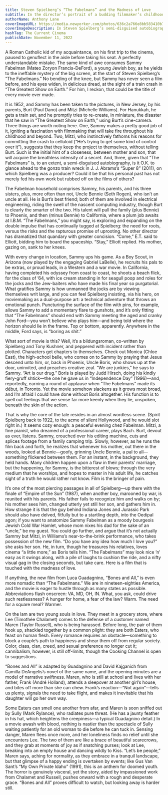 ```yaml
---
title: Steven Spielberg’s “The Fabelmans” and the Madness of Love
subtitle: In the director’s portrait of a budding filmmaker’s childhood, movies are revealed to be a dual-purpose art -- a technical adventure that throws an emotional punch.
authorName: Anthony Lane
coverImageURL: https://media.newyorker.com/photos/636c2a766e8bb583410b74e3/master/w_2240,c_limit/221121_r41381.jpg
coverImageDescription: In Steven Spielberg’s semi-disguised autobiography, the protagonist worships film.
hashTag: The Current Cinema
publishDate: November 11, 2022
---
```


A Roman Catholic kid of my acquaintance, on his first trip to the cinema, paused to genuflect in the aisle before taking his seat. A perfectly understandable mistake. The same kind of awe consumes Sammy Fabelman (Mateo Zoryon Francis-DeFord), a young Jewish boy, as he yields to the ineffable mystery of the big screen, at the start of Steven Spielberg’s “The Fabelmans.” No bending of the knee, but Sammy has never seen a film before, and his eyes widen, in delicious dread, at the sight of a train crash in “The Greatest Show on Earth.” For him, I reckon, that could be the title of every movie ever made.

It is 1952, and Sammy has been taken to the pictures, in New Jersey, by his parents, Burt (Paul Dano) and Mitzi (Michelle Williams). For Hanukkah, he gets a train set, and he promptly tries to re-create, in miniature, the disaster that he saw in “The Greatest Show on Earth,” using Burt’s cine-camera. Three things are worth noting here. One, Sammy makes a pretty good job of it, igniting a fascination with filmmaking that will take fire throughout his childhood and beyond. Two, Mitzi, who instinctively fathoms his reasons for committing the crash to celluloid (“He’s trying to get some kind of control over it”), suggests that they keep the project to themselves, without telling Burt. Such is the initial hint of a closeness, between mother and son, that will acquire the breathless intensity of a secret. And, three, given that “The Fabelmans” is, to an extent, a semi-disguised autobiography, is it O.K. to glance ahead to the gonzo train wreck in J. J. Abrams’s “Super 8” (2011), on which Spielberg was a producer? Could it be that his personal past has not merely fed his own work but rubbed off on the films of others?

The Fabelman household comprises Sammy, his parents, and his three sisters, plus, more often than not, Uncle Bennie (Seth Rogen), who isn’t an uncle at all. He is Burt’s best friend; both of them are involved in electrical engineering, riding the swell of the nascent computing industry, though Burt is clearly the smarter of the two. His talent will pull the family (plus Bennie) to Phoenix, and then (minus Bennie) to California, where a plum job awaits at I.B.M. “The Fabelmans,” you might say, is exploring and expanding on the double impulse that has continually tugged at Spielberg: the need for roots, versus the risks and the rapturous promise of uprooting. No other director has dramatized that quandary with greater concision. “Come,” E.T. said to Elliott, bidding him to board the spaceship. “Stay,” Elliott replied. His mother, gazing on, sank to her knees.

With every change in location, Sammy ups his game. As a Boy Scout, in Arizona (now played by the engaging Gabriel LaBelle), he recruits his pals to be extras, or proud leads, in a Western and a war movie. In California, having completed his odyssey from coast to coast, he shoots a beach flick, for the class of ’64, with ice cream standing in for seagull poop and roles for the jocks and the Jew-baiters who have made his final year so purgatorial. What gratifies Sammy is how unmanned the jocks are by viewing themselves writ large, and you can feel Spielberg insisting, via his hero, on moviemaking as a dual-purpose art: a technical adventure that throws an emotional punch. Puncturing the surface of the film with pins, for example, allows Sammy to add a momentary flare to gunshots, and it’s only fitting that “The Fabelmans” should end with Sammy meeting the aged and cranky John Ford—you won’t believe who plays him—and being told where the horizon should lie in the frame. Top or bottom, apparently. Anywhere in the middle, Ford says, is “boring as shit.”

What sort of movie is this? Well, it’s a bildungsroman, co-written by Spielberg and Tony Kushner, and peppered with incident rather than plotted. Characters get chapters to themselves. Check out Monica (Chloe East), the high-school belle, who comes on to Sammy by praying that Jesus descend unto him, or, back in Phoenix, Uncle Boris, who shows up at the door, uninvited, and preaches creative zeal. “We are junkies,” he says to Sammy. “Art is our drug.” Boris is played by Judd Hirsch, doing his kindly fiery-gruff shtick—the one he gave us in “Independence Day” (1996)—and, reportedly, earning a round of applause when “The Fabelmans” made its début, in Toronto. Yet the movie somehow slackens as it grows most broad, and I’m afraid I could have done without Boris altogether. His function is to spell out feelings that we sense far more keenly when they lie, unspoken, beneath the skin of the action.

That is why the core of the tale resides in an almost wordless scene. (Spirit Spielberg back to 1922, to the acme of silent Hollywood, and he would slot right in.) It seems cozy enough: a peaceful evening chez Fabelman. Mitzi, a fine pianist, who dreamed of a professional career, plays Bach. Burt, devout as ever, listens. Sammy, crouched over his editing machine, cuts and splices footage from a family camping trip. Slowly, however, as he runs the film back and forth, he realizes that whenever his mother, out there in the woods, looked at Bennie—goofy, grinning Uncle Bennie, a pal to all—something flickered between them. For an instant, in the background, they held hands. Many children happen upon a flaw in their parents’ marriage, but the happening, for Sammy, is the bitterest of blows; through the very medium that he worships, and hopes to master in his adult life, he catches sight of a truth he would rather not know. Film is the bringer of pain.

It’s one of the most piercing passages in all of Spielberg—up there with the finale of “Empire of the Sun” (1987), when another boy, marooned by war, is reunited with his parents. His father fails to recognize him and walks on by; his mother sees him, changed utterly yet still her son, and gathers him in. How strange it is that the guy behind Indiana Jones and Jurassic Park should also have delved, fitfully but to a startling depth, into the Oedipal agon; if you want to anatomize Sammy Fabelman as a moody bourgeois Jewish Cold War Hamlet, whose mom nixes his dad for the sake of an “uncle,” be my guest. You could go further, and argue that it’s not actually Sammy but Mitzi, in Williams’s near-to-the-brink performance, who takes possession of the new film. “Do you have any idea how much I love you?” she asks her son. He, in turn, though he treasures his relatives, loves cinema “a little more,” as Boris tells him. “The Fabelmans” may look nice ’n’ easy as it swings along, with a pile of laughs to cushion the ride, and a nifty visual gag in the closing seconds, but take care. Here is a film that is touched with the madness of love.

If anything, the new film from Luca Guadagnino, “Bones and All,” is even more nomadic than “The Fabelmans.” We are in nineteen-eighties America, and the movie is eager to hustle through as many states as possible. Abbreviations flash onscreen: VA, MD, OH, IN. What, you ask, could drive such restlessness? A hunger for home, a fear of the law? Warm. The need for a square meal? Warmer.

On the lam are two young souls in love. They meet in a grocery store, where Lee (Timothée Chalamet) comes to the defense of a customer named Maren (Taylor Russell), who is being harassed. Before long, the pair of them hook up, shackled together by a common plight: they are both Eaters, who feast on human flesh. Every romance requires an obstacle—something to block a couple’s path to happiness and shear them off from regular society. Color, class, clan, creed, and sexual preference no longer cut it; cannibalism, however, is still off-limits, though the Cooking Channel is open to suggestions.

“Bones and All” is adapted by Guadagnino and David Kajganich from Camilla DeAngelis’s novel of the same name, and the opening minutes are a model of narrative swiftness. Maren, who is still at school and lives with her father, Frank (André Holland), attends a sleepover at another girl’s house, and bites off more than she can chew. Frank’s reaction—“Not again”—tells us plenty, signals the need to take flight, and makes it inevitable that his daughter will go her own way.

Some Eaters can smell one another from afar, and Maren is soon sniffed out by Sully (Mark Rylance), who radiates pure threat. (He has a jaunty feather in his hat, which heightens the creepiness—a typical Guadagnino detail.) In a movie awash with blood, nothing is nastier than the spectacle of Sully waiting patiently for an old woman to die before he can tuck in. Sensing danger, Maren flees once more, and her loneliness finds no relief until she encounters Lee. The two of them are like a brace of beautiful scarecrows, and they grab at moments of joy as if snatching purses; look at Lee, breaking into an empty house and dancing wildly to Kiss. “Let’s be people,” Maren says, aching for normality, as they embrace in a tranquil landscape, but that glimpse of a happy ending is overtaken by events; like Gus Van Sant’s “My Own Private Idaho” (1991), this is an anthem for doomed youth. The horror is genuinely visceral, yet the story, aided by impassioned work from Chalamet and Russell, pushes onward with a rough and desperate grace. “Bones and All” proves difficult to watch, but looking away is harder still.